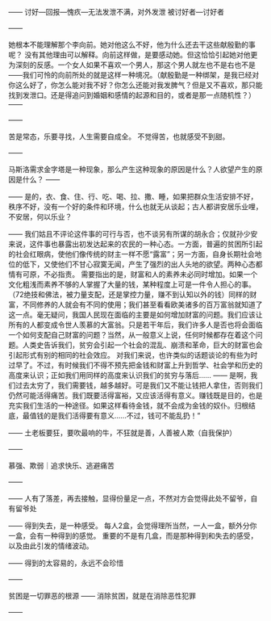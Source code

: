 ——
讨好—回报—愧疚—无法发泄不满，对外发泄
被讨好者—讨好者

——

她根本不能理解那个李向前。她对他这么不好，他为什么还去干这些献殷勤的事呢？
没有其他理由可以解释。向前这样做，是要感动她。但这恰恰引起她对他更为深刻的反感。一个女人如果不喜欢一个男人，那这个男人就左也不是右也不是——我们可怜的向前所处的就是这样一种境况。（献殷勤是一种绑架，是我已经对你这么好了，你怎么能对我不好？你怎么还能对我发脾气？但是又不喜欢，那只能找到发泄口。还是得追问到婚姻和感情的起源和目的，或者是那一点随机性？）
——

——

苦是常态，乐要寻找，人生需要自成全。
不觉得苦，也就感受不到甜。

——

马斯洛需求金字塔是一种现象，那么产生这种现象的原因是什么？人欲望产生的原因是什么？
——

——
是的，衣、食、住、行、吃、喝、拉、撒、睡，如果把群众生活安排不好，秩序不好，没有一个好的条件和环境，什么也就无从谈起；古人都讲安居乐业哩，不安居，何以乐业？

——
我们姑且不评论这件事的可行与否，也不谈另有所谋的胡永合；仅就孙少安来说，这件事也暴露出初发达起来的农民的一种心态。一方面，普遍的贫困所引起的社会红眼病，使他们像传统的财主一样不愿“露富”；另一方面，自身长期社会地位的低下，又使他们不甘心寂寞无闻，产生了强烈的出人头地的欲望。两种心态都情有可原，不必指责。
需要指出的是，财富和人的素养未必同时增加。如果一个文化粗浅而素养不够的人掌握了大量的钱，某种程度上可是一件令人担心的事。（72绝技和佛法，被力量支配，还是掌控力量，赚不到认知以外的钱）同样的财富，不同修养的人就会有不同的使用；我们甚至看看欧美诸多的百万富翁就知道了这一点。毫无疑问，我国人民现在面临的主要是如何增加财富的问题。我们应该让所有的人都变成令世人羡慕的大富翁。只是若干年后，我们许多人是否也将会面临一个如何支配自己财富的问题？当然，从一般意义上说，任何时候都存在着这个问题。人类史告诉我们，贫穷会引起一个社会的混乱、崩溃和革命，巨大的财富也会引起形式有别的相同的社会效应。
对我们来说，也许类似的话题谈论的有些为时过早了。不过，有时候我们不得不预先把金钱和财富上升到哲学、社会学和历史的高度来认识；正如我们用同样的高度来认识我们的贫穷与落后……
——
是啊，我们过去太穷了，我们需要钱，越多越好。可是我们又不能让钱把人拿住，否则我们仍然可能活得痛苦。我们既要活得富裕，又应该活得有意义。赚钱既是目的，也是充实我们生活的一种途径。如果这样看待金钱，就不会成为金钱的奴仆。归根结底，最值钱的是我们活得要有意义……不过，钱可不能乱扔！”

——
土老板要狂，要吹最响的牛，不狂就是善，人善被人欺（自我保护）

——

慕强、欺弱｜追求快乐、逃避痛苦

——

——
人有了落差，再去接触，显得份量足一点，不然对方会觉得此处不留爷，自有留爷处

——
得到失去，是一种感受。
每人2盒，会觉得理所当然，一人一盒，额外分你一盒，会有一种得到的感觉。
重要的不是有几盒，而是那种得到和失去的感受，以及由此引发的情绪波动。

——
得到的太容易的，永远不会珍惜

——

贫困是一切罪恶的根源 —— 消除贫困，就是在消除恶性犯罪

——

